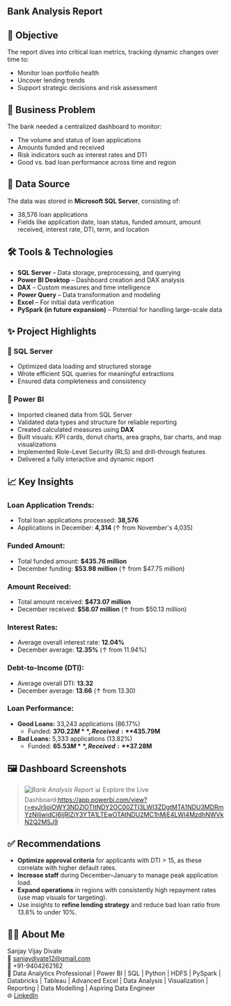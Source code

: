## Bank Analysis Report
## 🎯 Objective
The report dives into critical loan metrics, tracking dynamic changes over time to:
- Monitor loan portfolio health
- Uncover lending trends
- Support strategic decisions and risk assessment

## 🏦 Business Problem
The bank needed a centralized dashboard to monitor:
- The volume and status of loan applications
- Amounts funded and received
- Risk indicators such as interest rates and DTI
- Good vs. bad loan performance across time and region
## 🧾 Data Source
The data was stored in **Microsoft SQL Server**, consisting of:
- 38,576 loan applications
- Fields like application date, loan status, funded amount, amount received, interest rate, DTI, term, and location

## 🛠 Tools & Technologies
- **SQL Server** – Data storage, preprocessing, and querying
- **Power BI Desktop** – Dashboard creation and DAX analysis
- **DAX** – Custom measures and time intelligence
- **Power Query** – Data transformation and modeling
- **Excel** – For initial data verification
- **PySpark (in future expansion)** – Potential for handling large-scale data

## ✨ Project Highlights

### 🔸 SQL Server
- Optimized data loading and structured storage
- Wrote efficient SQL queries for meaningful extractions
- Ensured data completeness and consistency

### 🔸 Power BI
- Imported cleaned data from SQL Server
- Validated data types and structure for reliable reporting
- Created calculated measures using **DAX**
- Built visuals: KPI cards, donut charts, area graphs, bar charts, and map visualizations
- Implemented Role-Level Security (RLS) and drill-through features
- Delivered a fully interactive and dynamic report


## 📈 Key Insights

### Loan Application Trends:
- Total loan applications processed: **38,576**
- Applications in December: **4,314** (↑ from November's 4,035)

### Funded Amount:
- Total funded amount: **$435.76 million**
- December funding: **$53.98 million** (↑ from $47.75 million)

### Amount Received:
- Total amount received: **$473.07 million**
- December received: **$58.07 million** (↑ from $50.13 million)

### Interest Rates:
- Average overall interest rate: **12.04%**
- December average: **12.35%** (↑ from 11.94%)

### Debt-to-Income (DTI):
- Average overall DTI: **13.32**
- December average: **13.66** (↑ from 13.30)

### Loan Performance:
- **Good Loans:** 33,243 applications (86.17%)  
  - Funded: **$370.22M**, Received: **$435.79M**
- **Bad Loans:** 5,333 applications (13.82%)  
  - Funded: **$65.53M**, Received: **$37.28M**

## 🖼 Dashboard Screenshots
> *![Bank Analysis Report](https://github.com/user-attachments/assets/3e0ada16-9282-4851-b25e-d3b0f6f6f88d)*
📊 Explore the Live Dashboard:https://app.powerbi.com/view?r=eyJrIjoiOWY3NDZlOTItNDY2OC00ZTI3LWI3ZDgtMTA1NDU3MDRmYzNiIiwidCI6IjRlZjY3YTA1LTEwOTAtNDU2MC1hMjE4LWI4MzdhNWVkN2Q2MSJ9

## ✅ Recommendations
- **Optimize approval criteria** for applicants with DTI > 15, as these correlate with higher default rates.
- **Increase staff** during December–January to manage peak application load.
- **Expand operations** in regions with consistently high repayment rates (use map visuals for targeting).
- Use insights to **refine lending strategy** and reduce bad loan ratio from 13.8% to under 10%.


## 🙋‍♂️ About Me  
Sanjay Vijay Divate  
📧 sanjaydivate12@gmail.com  
📱 +91-9404262162  
💼 Data Analytics Professional | Power BI | SQL | Python | HDFS | PySpark | Databricks | Tableau | Advanced Excel | Data Analysis | Visualization | Reporting | Data Modelling | Aspiring Data Engineer  
🌐 [LinkedIn](https://www.linkedin.com/in/sanjay-divate/)

